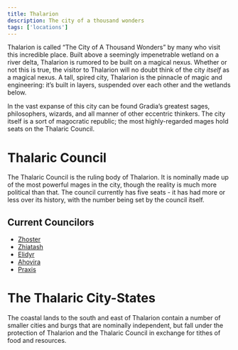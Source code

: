 ```yaml
---
title: Thalarion
description: The city of a thousand wonders
tags: ['locations']
---
```


Thalarion is called “The City of A Thousand Wonders” by many who visit this
incredible place. Built above a seemingly impenetrable wetland on a river delta,
Thalarion is rumored to be built on a magical nexus. Whether or not this is
true, the visitor to Thalarion will no doubt think of the city _itself_ as a
magical nexus. A tall, spired city, Thalarion is the pinnacle of magic and
engineering: it’s built in layers, suspended over each other and the wetlands
below.

In the vast expanse of this city can be found Gradia’s greatest sages,
philosophers, wizards, and all manner of other eccentric thinkers. The city
itself is a sort of magocratic republic; the most highly-regarded mages hold
seats on the Thalaric Council.

# Thalaric Council

The Thalaric Council is the ruling body of Thalarion. It is nominally made up of
the most powerful mages in the city, though the reality is much more political
than that. The council currently has five seats - it has had more or less over
its history, with the number being set by the council itself.

## Current Councilors

- [Zhoster](/pages/Zhoster)
- [Zhiatash](/pages/Zhiatash)
- [Elidyr](/pages/Elidyr)
- [Ahovira](/pages/Ahovira)
- [Praxis](/pages/Praxis)

# The Thalaric City-States

The coastal lands to the south and east of Thalarion contain a number of smaller
cities and burgs that are nominally independent, but fall under the protection
of Thalarion and the Thalaric Council in exchange for tithes of food and
resources.